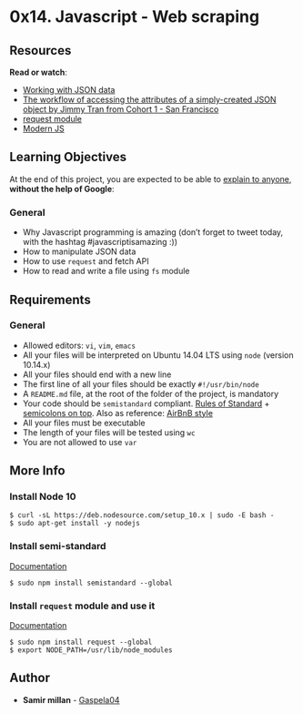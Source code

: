 <h1 class="gap">0x14. Javascript - Web scraping</h1>

<article id="description" class="gap formatted-content">
    <h2>Resources</h2>

<p><strong>Read or watch</strong>:</p>

<ul>
<li><a href="/rltoken/RmDpb2gJfPrMar05QdxYvw" title="Working with JSON data" target="_blank">Working with JSON data</a> </li>
<li><a href="/rltoken/ibqGcS_YNbtWO8nPIlM2Ug" title="The workflow of accessing the attributes of a simply-created JSON object by Jimmy Tran from Cohort 1 - San Francisco" target="_blank">The workflow of accessing the attributes of a simply-created JSON object by Jimmy Tran from Cohort 1 - San Francisco</a> </li>
<li><a href="/rltoken/9L4UYvlIwDVDoObD7zpJZQ" title="request module" target="_blank">request module</a> </li>
<li><a href="/rltoken/Zf5LCjoTEuIXWWxoH_dGVQ" title="Modern JS" target="_blank">Modern JS</a> </li>
</ul>

<h2>Learning Objectives</h2>

<p>At the end of this project, you are expected to be able to <a href="/rltoken/EkoA9L67Fpsq4HCTnkIQJA" title="explain to anyone" target="_blank">explain to anyone</a>, <strong>without the help of Google</strong>:</p>

<h3>General</h3>

<ul>
<li>Why Javascript programming is amazing (don’t forget to tweet today, with the hashtag #javascriptisamazing :))</li>
<li>How to manipulate JSON data</li>
<li>How to use <code>request</code> and fetch API</li>
<li>How to read and write a file using <code>fs</code> module</li>
</ul>

<h2>Requirements</h2>

<h3>General</h3>

<ul>
<li>Allowed editors: <code>vi</code>, <code>vim</code>, <code>emacs</code></li>
<li>All your files will be interpreted on Ubuntu 14.04 LTS using <code>node</code> (version 10.14.x)</li>
<li>All your files should end with a new line</li>
<li>The first line of all your files should be exactly <code>#!/usr/bin/node</code></li>
<li>A <code>README.md</code> file, at the root of the folder of the project, is mandatory</li>
<li>Your code should be <code>semistandard</code> compliant. <a href="/rltoken/c82PxNOgt77URzBvKDVcqg" title="Rules of Standard" target="_blank">Rules of Standard</a> + <a href="/rltoken/GEBmmrmMUnGd20y4k6_4OA" title="semicolons on top" target="_blank">semicolons on top</a>. Also as reference: <a href="/rltoken/B5xrtt_3vxQFbcCpW5rVsw" title="AirBnB style" target="_blank">AirBnB style</a></li>
<li>All your files must be executable</li>
<li>The length of your files will be tested using <code>wc</code></li>
<li>You are not allowed to use <code>var</code></li>
</ul>

<h2>More Info</h2>

<h3>Install Node 10</h3>

<pre><code>$ curl -sL https://deb.nodesource.com/setup_10.x | sudo -E bash -
$ sudo apt-get install -y nodejs
</code></pre>

<h3>Install semi-standard</h3>

<p><a href="/rltoken/GEBmmrmMUnGd20y4k6_4OA" title="Documentation" target="_blank">Documentation</a></p>

<pre><code>$ sudo npm install semistandard --global
</code></pre>

<h3>Install <code>request</code> module and use it</h3>

<p><a href="/rltoken/9L4UYvlIwDVDoObD7zpJZQ" title="Documentation" target="_blank">Documentation</a></p>

<pre><code>$ sudo npm install request --global
$ export NODE_PATH=/usr/lib/node_modules
</code></pre>

  </article>

## Author
* **Samir millan** - [Gaspela04](https://github.com/Gaspela04)
